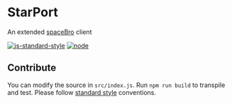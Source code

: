 # StarPort
An extended [spaceBro](https://github.com/soixantecircuits/spacebro) client

[![js-standard-style](https://img.shields.io/badge/code%20style-standard-brightgreen.svg)](http://standardjs.com/) [![node](https://img.shields.io/badge/node-5.3.x-brightgreen.svg)](https://nodejs.org/en/)


## Contribute
You can modify the source in `src/index.js`. Run `npm run build` to transpile and test.
Please follow [standard style](https://github.com/feross/standard) conventions.
